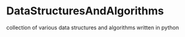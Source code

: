 # DataStructuresAndAlgorithms
collection of various data structures and algorithms written in python
